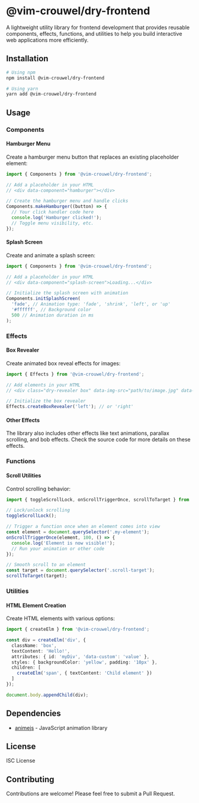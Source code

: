 # @vim-crouwel/dry-frontend

A lightweight utility library for frontend development that provides reusable components, effects, functions, and utilities to help you build interactive web applications more efficiently.

## Installation

```bash
# Using npm
npm install @vim-crouwel/dry-frontend

# Using yarn
yarn add @vim-crouwel/dry-frontend
```

## Usage

### Components

#### Hamburger Menu

Create a hamburger menu button that replaces an existing placeholder element:

```typescript
import { Components } from '@vim-crouwel/dry-frontend';

// Add a placeholder in your HTML
// <div data-component="hamburger"></div>

// Create the hamburger menu and handle clicks
Components.makeHamburger((button) => {
  // Your click handler code here
  console.log('Hamburger clicked!');
  // Toggle menu visibility, etc.
});
```

#### Splash Screen

Create and animate a splash screen:

```typescript
import { Components } from '@vim-crouwel/dry-frontend';

// Add a placeholder in your HTML
// <div data-component="splash-screen">Loading...</div>

// Initialize the splash screen with animation
Components.initSplashScreen(
  'fade', // Animation type: 'fade', 'shrink', 'left', or 'up'
  '#ffffff', // Background color
  500 // Animation duration in ms
);
```

### Effects

#### Box Revealer

Create animated box reveal effects for images:

```typescript
import { Effects } from '@vim-crouwel/dry-frontend';

// Add elements in your HTML
// <div class="dry-revealer box" data-img-src="path/to/image.jpg" data-mask-color="#fff"></div>

// Initialize the box revealer
Effects.createBoxRevealer('left'); // or 'right'
```

#### Other Effects

The library also includes other effects like text animations, parallax scrolling, and bob effects. Check the source code for more details on these effects.

### Functions

#### Scroll Utilities

Control scrolling behavior:

```typescript
import { toggleScrollLock, onScrollTriggerOnce, scrollToTarget } from '@vim-crouwel/dry-frontend';

// Lock/unlock scrolling
toggleScrollLock();

// Trigger a function once when an element comes into view
const element = document.querySelector('.my-element');
onScrollTriggerOnce(element, 100, () => {
  console.log('Element is now visible!');
  // Run your animation or other code
});

// Smooth scroll to an element
const target = document.querySelector('.scroll-target');
scrollToTarget(target);
```

### Utilities

#### HTML Element Creation

Create HTML elements with various options:

```typescript
import { createElm } from '@vim-crouwel/dry-frontend';

const div = createElm('div', {
  className: 'box',
  textContent: 'Hello!',
  attributes: { id: 'myDiv', 'data-custom': 'value' },
  styles: { backgroundColor: 'yellow', padding: '10px' },
  children: [
    createElm('span', { textContent: 'Child element' })
  ]
});

document.body.appendChild(div);
```

## Dependencies

- [animejs](https://animejs.com/) - JavaScript animation library

## License

ISC License

## Contributing

Contributions are welcome! Please feel free to submit a Pull Request.
